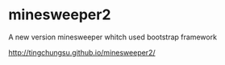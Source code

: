 # minesweeper2
A new version minesweeper whitch used bootstrap framework

http://tingchungsu.github.io/minesweeper2/
